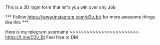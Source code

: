 This is a 3D login form that let's you win over any Job

*** Follow https://www.instagram.com/d3v_bt/ for more awesome things like this ***

Here is my telegram username >>>>>>>>>>>>>>>>>>>>>>>> https://t.me/D3v_Bt    Feel free to DM
